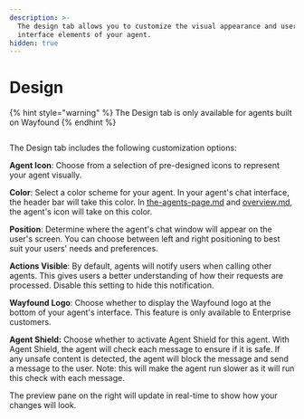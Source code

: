 ```yaml
---
description: >-
  The design tab allows you to customize the visual appearance and user
  interface elements of your agent.
hidden: true
---
```


# Design

{% hint style="warning" %}
The Design tab is only available for agents built on Wayfound
{% endhint %}



<figure><img src="../.gitbook/assets/Screenshot 2024-12-23 at 11.09.01 AM.png" alt=""><figcaption></figcaption></figure>



The Design tab includes the following customization options:

**Agent Icon**: Choose from a selection of pre-designed icons to represent your agent visually.

**Color**: Select a color scheme for your agent. In your agent's chat interface, the header bar will take this color. In [the-agents-page.md](the-agents-page.md "mention") and [overview.md](../supervisor/overview.md "mention"), the agent's icon will take on this color.

**Position**: Determine where the agent's chat window will appear on the user's screen. You can choose between left and right positioning to best suit your users' needs and preferences.

**Actions Visible**: By default, agents will notify users when calling other agents. This gives users a better understanding of how their requests are processed. Disable this setting to hide this notification.

**Wayfound Logo**: Choose whether to display the Wayfound logo at the bottom of your agent's interface. This feature is only available to Enterprise customers.

**Agent Shield:** Choose whether to activate Agent Shield for this agent. With Agent Shield, the agent will check each message to ensure if it is safe. If any unsafe content is detected, the agent will block the message and send a message to the user. Note: this will make the agent run slower as it will run this check with each message.

The preview pane on the right will update in real-time to show how your changes will look.

